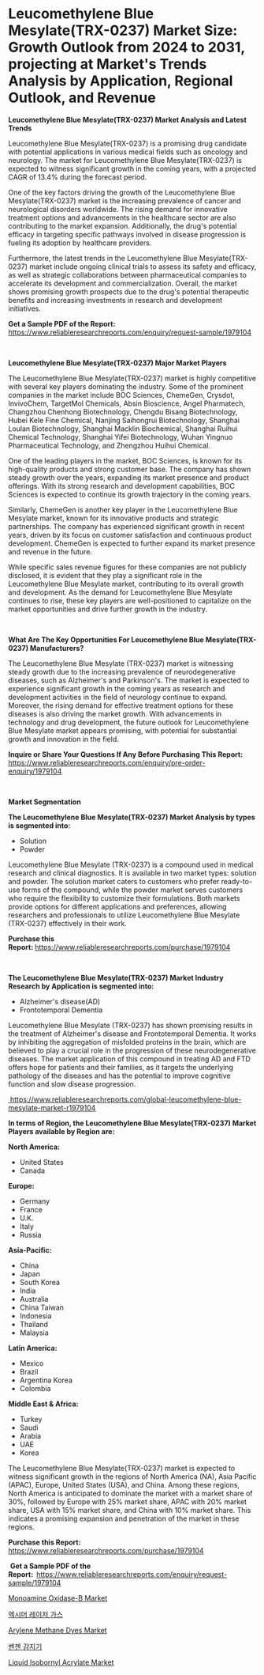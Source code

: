 <p><h1>Leucomethylene Blue Mesylate(TRX-0237) Market Size: Growth Outlook from 2024 to 2031, projecting at Market's Trends Analysis by Application, Regional Outlook, and Revenue</h1></p><p><strong>Leucomethylene Blue Mesylate(TRX-0237) Market Analysis and Latest Trends</strong></p>
<p><p>Leucomethylene Blue Mesylate(TRX-0237) is a promising drug candidate with potential applications in various medical fields such as oncology and neurology. The market for Leucomethylene Blue Mesylate(TRX-0237) is expected to witness significant growth in the coming years, with a projected CAGR of 13.4% during the forecast period.</p><p>One of the key factors driving the growth of the Leucomethylene Blue Mesylate(TRX-0237) market is the increasing prevalence of cancer and neurological disorders worldwide. The rising demand for innovative treatment options and advancements in the healthcare sector are also contributing to the market expansion. Additionally, the drug's potential efficacy in targeting specific pathways involved in disease progression is fueling its adoption by healthcare providers.</p><p>Furthermore, the latest trends in the Leucomethylene Blue Mesylate(TRX-0237) market include ongoing clinical trials to assess its safety and efficacy, as well as strategic collaborations between pharmaceutical companies to accelerate its development and commercialization. Overall, the market shows promising growth prospects due to the drug's potential therapeutic benefits and increasing investments in research and development initiatives.</p></p>
<p><strong>Get a Sample PDF of the Report:&nbsp;</strong> <a href="https://www.reliableresearchreports.com/enquiry/request-sample/1979104">https://www.reliableresearchreports.com/enquiry/request-sample/1979104</a></p>
<p>&nbsp;</p>
<p><strong>Leucomethylene Blue Mesylate(TRX-0237) Major Market Players</strong></p>
<p><p>The Leucomethylene Blue Mesylate(TRX-0237) market is highly competitive with several key players dominating the industry. Some of the prominent companies in the market include BOC Sciences, ChemeGen, Crysdot, InvivoChem, TargetMol Chemicals, Absin Bioscience, Angel Pharmatech, Changzhou Chenhong Biotechnology, Chengdu Bisang Biotechnology, Hubei Kele Fine Chemical, Nanjing Saihongrui Biotechnology, Shanghai Loulan Biotechnology, Shanghai Macklin Biochemical, Shanghai Ruihui Chemical Technology, Shanghai Yifei Biotechnology, Wuhan Yingnuo Pharmaceutical Technology, and Zhengzhou Huihui Chemical.</p><p>One of the leading players in the market, BOC Sciences, is known for its high-quality products and strong customer base. The company has shown steady growth over the years, expanding its market presence and product offerings. With its strong research and development capabilities, BOC Sciences is expected to continue its growth trajectory in the coming years.</p><p>Similarly, ChemeGen is another key player in the Leucomethylene Blue Mesylate market, known for its innovative products and strategic partnerships. The company has experienced significant growth in recent years, driven by its focus on customer satisfaction and continuous product development. ChemeGen is expected to further expand its market presence and revenue in the future.</p><p>While specific sales revenue figures for these companies are not publicly disclosed, it is evident that they play a significant role in the Leucomethylene Blue Mesylate market, contributing to its overall growth and development. As the demand for Leucomethylene Blue Mesylate continues to rise, these key players are well-positioned to capitalize on the market opportunities and drive further growth in the industry.</p></p>
<p>&nbsp;</p>
<p><strong>What Are The Key Opportunities For Leucomethylene Blue Mesylate(TRX-0237) Manufacturers?</strong></p>
<p><p>The Leucomethylene Blue Mesylate (TRX-0237) market is witnessing steady growth due to the increasing prevalence of neurodegenerative diseases, such as Alzheimer's and Parkinson's. The market is expected to experience significant growth in the coming years as research and development activities in the field of neurology continue to expand. Moreover, the rising demand for effective treatment options for these diseases is also driving the market growth. With advancements in technology and drug development, the future outlook for Leucomethylene Blue Mesylate market appears promising, with potential for substantial growth and innovation in the field.</p></p>
<p><strong>Inquire or Share Your Questions If Any Before Purchasing This Report:</strong> <a href="https://www.reliableresearchreports.com/enquiry/pre-order-enquiry/1979104">https://www.reliableresearchreports.com/enquiry/pre-order-enquiry/1979104</a></p>
<p>&nbsp;</p>
<p><strong>Market Segmentation</strong></p>
<p><strong>The Leucomethylene Blue Mesylate(TRX-0237) Market Analysis by types is segmented into:</strong></p>
<p><ul><li>Solution</li><li>Powder</li></ul></p>
<p><p>Leucomethylene Blue Mesylate (TRX-0237) is a compound used in medical research and clinical diagnostics. It is available in two market types: solution and powder. The solution market caters to customers who prefer ready-to-use forms of the compound, while the powder market serves customers who require the flexibility to customize their formulations. Both markets provide options for different applications and preferences, allowing researchers and professionals to utilize Leucomethylene Blue Mesylate (TRX-0237) effectively in their work.</p></p>
<p><strong>Purchase this Report:&nbsp;</strong><a href="https://www.reliableresearchreports.com/purchase/1979104">https://www.reliableresearchreports.com/purchase/1979104</a></p>
<p>&nbsp;</p>
<p><strong>The Leucomethylene Blue Mesylate(TRX-0237) Market Industry Research by Application is segmented into:</strong></p>
<p><ul><li>Alzheimer's disease(AD)</li><li>Frontotemporal Dementia</li></ul></p>
<p><p>Leucomethylene Blue Mesylate (TRX-0237) has shown promising results in the treatment of Alzheimer's disease and Frontotemporal Dementia. It works by inhibiting the aggregation of misfolded proteins in the brain, which are believed to play a crucial role in the progression of these neurodegenerative diseases. The market application of this compound in treating AD and FTD offers hope for patients and their families, as it targets the underlying pathology of the diseases and has the potential to improve cognitive function and slow disease progression.</p></p>
<p><a href="https://www.reliableresearchreports.com/global-leucomethylene-blue-mesylate-market-r1979104">&nbsp;https://www.reliableresearchreports.com/global-leucomethylene-blue-mesylate-market-r1979104</a></p>
<p><strong>In terms of Region, the Leucomethylene Blue Mesylate(TRX-0237) Market Players available by Region are:</strong></p>
<p>
    <p> <strong> North America: </strong>
        <ul>
            <li>United States</li>
            <li>Canada</li>
        </ul>
        </p> 
    <p> <strong> Europe: </strong>
        <ul>
            <li>Germany</li>
            <li>France</li>
            <li>U.K.</li>
            <li>Italy</li>
            <li>Russia</li>
        </ul>
        </p> 
    <p> <strong> Asia-Pacific: </strong>
        <ul>
            <li>China</li>
            <li>Japan</li>
            <li>South Korea</li>
            <li>India</li>
            <li>Australia</li>
            <li>China Taiwan</li>
            <li>Indonesia</li>
            <li>Thailand</li>
            <li>Malaysia</li>
        </ul>
        </p> 
    <p> <strong> Latin America: </strong>
        <ul>
            <li>Mexico</li>
            <li>Brazil</li>
            <li>Argentina Korea</li>
            <li>Colombia</li>
        </ul>
        </p> 
    <p> <strong> Middle East & Africa: </strong>
        <ul>
            <li>Turkey</li>
            <li>Saudi</li>
            <li>Arabia</li>
            <li>UAE</li>
            <li>Korea</li>
        </ul>
    </p>
    </p>
<p><p>The Leucomethylene Blue Mesylate(TRX-0237) market is expected to witness significant growth in the regions of North America (NA), Asia Pacific (APAC), Europe, United States (USA), and China. Among these regions, North America is anticipated to dominate the market with a market share of 30%, followed by Europe with 25% market share, APAC with 20% market share, USA with 15% market share, and China with 10% market share. This indicates a promising expansion and penetration of the market in these regions.</p></p>
<p><strong>Purchase this Report: </strong><a href="https://www.reliableresearchreports.com/purchase/1979104">https://www.reliableresearchreports.com/purchase/1979104</a></p>
<p>&nbsp;<strong>Get a Sample PDF of the Report:&nbsp;&nbsp;</strong><a href="https://www.reliableresearchreports.com/enquiry/request-sample/1979104">https://www.reliableresearchreports.com/enquiry/request-sample/1979104</a></p>
<p><strong></strong></p>
<p><p><a href="https://github.com/fiixsa/Market-Research-Report-List-2/blob/main/monoamine-oxidase-b-market.md">Monoamine Oxidase-B Market</a></p><p><a href="https://github.com/TimmyMann6767/Market-Research-Report-List-1/blob/main/146582357734.md">엑시머 레이저 가스</a></p><p><a href="https://issuu.com/reportprime-2/docs/arylene-methane-dyes-market-size-2030.pptx">Arylene Methane Dyes Market</a></p><p><a href="https://github.com/khytkeqagplkzqvh/Market-Research-Report-List-2/blob/main/470981557733.md">벤젠 감지기</a></p><p><a href="https://issuu.com/reportprime-2/docs/liquid-isobornyl-acrylate-market-size-2030.pptx">Liquid Isobornyl Acrylate Market</a></p></p>
